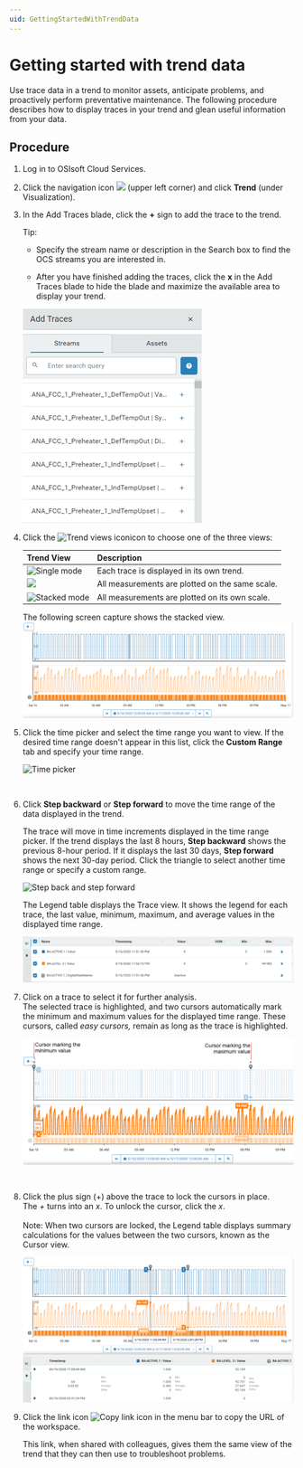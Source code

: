 ```yaml
---
uid: GettingStartedWithTrendData
---
```


Getting started with trend data
=================================================

Use trace data in a trend to monitor assets, anticipate problems, and proactively perform preventative maintenance. The following procedure describes how to display traces in your trend and glean useful information from your data.

Procedure
---------

1.  Log in to OSIsoft Cloud Services.

2.  Click the navigation icon ![](images\icon_navigation_bigger.png) (upper left corner) and click **Trend** (under Visualization). 
    
3. In the Add Traces blade, click the **+** sign to add the trace to the trend. 

   Tip: 

   - Specify the stream name or description in the Search box to find the OCS streams you are interested in.

   - After you have finished adding the traces, click the **x** in the Add Traces blade to hide the blade and maximize the available area to display your trend.

    ![Search blade](images\Search_blade_75.png)
   
4. Click the ![Trend views icon](images\trend-views-icon.png)icon to choose one of the three views:

   | Trend View                               | Description                                     |
   | ---------------------------------------- | ----------------------------------------------- |
   | ![Single mode](images\Single_mode.png)   | Each trace is displayed in its own trend.       |
   | ![](images\Multiple_mode.png)            | All measurements are plotted on the same scale. |
   | ![Stacked mode](images\Stacked_mode.png) | All measurements are plotted on its own scale.  |
   
    The following screen capture shows the stacked view.
    ![Trend dislaying traces in stacked view](images\Traces_stacked_view.png)
   
5. Click the time picker and select the time range you want to view. If the desired time range doesn't appear in this list, click the **Custom Range** tab and specify your time range.<br>

    ![Time picker](images\Time-picker.png)
<br>

6. Click **Step backward** or **Step forward** to move the time range of the data displayed in the trend.

   The trace will move in time increments displayed in the time range picker. If the trend displays the last 8 hours, **Step backward** shows the previous 8-hour period. If it displays the last 30 days, **Step forward** shows the next 30-day period. Click the triangle to select another time range or specify a custom range.

   ![Step back and step forward](images\Step_back_forward.png)

   The Legend table displays the Trace view. It shows the legend for each trace, the last value, minimum, maximum, and average values in the displayed time range.

    ![Legend Table](images\Legend_Table.png)

7. Click on a trace to select it for further analysis.<br>The selected trace is highlighted, and two cursors automatically mark the minimum and maximum values for the displayed time range. These cursors, called *easy cursors,* remain as long as the trace is highlighted.<br>

    ![Maximum and minimum cursors](images\Max_min_cursors.png)
<br>

8. Click the plus sign (+) above the trace to lock the cursors in place.<br>
    The *+* turns into an *x*.  To unlock the cursor, click the *x*.
         <br>
         <br>
    Note: When two cursors are locked, the Legend table displays summary calculations for the values between the two cursors, known as the Cursor view.

    ![Cursor_view](images\Cursor_view.png)

9. Click the link icon ![Copy link icon](images\copy_url_link.png) in the menu bar to copy the URL of the workspace.  <br>

    This link, when shared with colleagues, gives them the same view of the trend that they can then use to troubleshoot problems.

